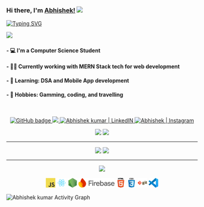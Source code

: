 ### Hi there, I'm [Abhishek!](https://www.instagram.com/Wildfireabhi) <img src="https://github.com/TheDudeThatCode/TheDudeThatCode/blob/master/Assets/wave.gif" width="29px">

[![Typing SVG](https://readme-typing-svg.herokuapp.com?color=FFFFFF&lines=Full-stack+Web+and+App+Developer;Self-taught+Designer;Always+Learning+new+techonologies)](https://git.io/typing-svg)

![](https://komarev.com/ghpvc/?username=inceptionabhishek&color=blueviolet&label=Profile+Views)
<br />

#### - 💻‍ I'm a Computer Science Student

#### - 👨‍💻 Currently working with MERN Stack tech for web development

#### - 🎇 Learning: DSA and Mobile App development

#### - 🎨 Hobbies: Gamming, coding, and travelling

<br />
<p align="center">
  <a href="https://github.com/inceptionabhishek?tab=followers">
    <img src="https://img.shields.io/github/followers/inceptionabhishek?label=GitHub&logo=GitHub&style=for-the-badge" alt="GitHub badge" />
  </a>
  <a href="http://twitter.com/wildfire_op">
    <img src="https://img.shields.io/twitter/follow/wildfire_op?label=Twitter&logo=twitter&style=for-the-badge" />
  </a>
  <a href="https://www.linkedin.com/in/inceptionabhi/" target="_blank">
  <img alt="Abhishek kumar | LinkedIN"  src="https://img.shields.io/badge/linkedin-%230077B5.svg?&style=for-the-badge&logo=linkedin&logoColor=white" />
</a>
<a href="https://www.instagram.com/wildfireabhi" target="_blank">
  <img alt="Abhishek | Instagram"  src="https://img.shields.io/badge/instagram-%23E4405F.svg?&style=for-the-badge&logo=instagram&logoColor=white" />
</a>
</p>

<p align="center">
  <a href="https://github.com/inceptionabhishek/Computer-Science-Video-Resource" target="_blank"><img src="https://github-readme-stats.vercel.app/api/pin/?username=inceptionabhishek&repo=Computer-Science-Video-Resource&theme=react&bg_color=1F222E&title_color=F85D7F&icon_color=F8D866&hide_border=true&show_icons=false" /></a>
  <a href="https://github.com/inceptionabhishek/Api-Collection-App-Using-Flutter-" target="_blank"><img src="https://github-readme-stats.vercel.app/api/pin/?username=inceptionabhishek&repo=Api-Collection-App-Using-Flutter-&theme=react&bg_color=1F222E&title_color=F85D7F&icon_color=F8D866&hide_border=true&show_icons=false" /></a>
</p>

---

<p align="center">
  <img width="400px" src="https://github-readme-stats.vercel.app/api?username=inceptionabhishek&show_icons=true&theme=tokyonight&hide_border=true&bg_color=1F222E" />
  <img width="400px" src="https://github-readme-streak-stats.herokuapp.com?user=inceptionabhishek&theme=gotham&hide_border=true&fire=C77800&ring=DD910B&background=1F222E" />
</p>

---
  
<p align="center">
  <img width="400px" src="https://github-readme-stats.vercel.app/api/top-langs/?username=inceptionabhishek&hide=TeX&layout=compact&theme=tokyonight&hide_border=true&bg_color=1F222E" />
</p>

<p align="center">
<img height="25" src="https://raw.githubusercontent.com/github/explore/80688e429a7d4ef2fca1e82350fe8e3517d3494d/topics/javascript/javascript.png">
<img height="25" src="https://raw.githubusercontent.com/github/explore/80688e429a7d4ef2fca1e82350fe8e3517d3494d/topics/react/react.png">
<img height="25" src="https://raw.githubusercontent.com/github/explore/80688e429a7d4ef2fca1e82350fe8e3517d3494d/topics/nodejs/nodejs.png">
<img src="https://raw.githubusercontent.com/gilbarbara/logos/master/logos/firebase.svg" alt="Firebase" height="25"/>
<img height="25" src="https://raw.githubusercontent.com/github/explore/80688e429a7d4ef2fca1e82350fe8e3517d3494d/topics/html/html.png">
<img height="25" src="https://raw.githubusercontent.com/github/explore/80688e429a7d4ef2fca1e82350fe8e3517d3494d/topics/css/css.png">
<img height="25" src="https://raw.githubusercontent.com/github/explore/80688e429a7d4ef2fca1e82350fe8e3517d3494d/topics/git/git.png">
<img height="25" src="https://raw.githubusercontent.com/github/explore/80688e429a7d4ef2fca1e82350fe8e3517d3494d/topics/visual-studio-code/visual-studio-code.png" />
</p>

<img alt="Abhishek kumar Activity Graph" src="https://activity-graph.herokuapp.com/graph?username=inceptionabhishek&bg_color=1F222E&color=ffffff&line=f08c2d&point=444040&area=true&hide_border=true" /></a>

